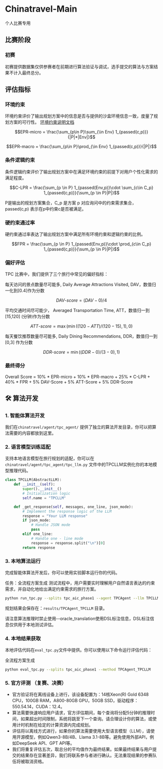 # Chinatravel-Main
个人比赛专用

## 比赛阶段

### 初赛
初赛提供数据集仅供参赛者在前期进行算法验证与调试，选手提交的算法与方案结果不计入最终总分。
## 评估指标

### 环境约束
环境约束评价了输出规划方案中的信息是否与提供的沙盒环境信息一致，度量了规划方案的可行性。
[环境约束说明文档](../Chinatravel-Main/chinatravel/symbol_verification/readme.md)


$$EPR-micro = \frac{\sum_{p\in P}\sum_{\in Env} 1_{passed(c,p)}}{|P|*|Env|}$$


$$EPR-macro = \frac{\sum_{p\in P}\prod_{\in Env} 1_{passed(c,p)}}{|P|}$$

### 条件逻辑约束
条件逻辑约束评价了输出规划方案中在满足环境约束的前提下对用户个性化需求的满足程度。

$$C-LPR = \frac{\sum_{p \in P} 1_{passed(Env,p)}\cdot \sum_{c\in C_p} 1_{passed(c,p)}}{\sum_{p \in P}|P|}$$

P是输出的规划方案集合，C_p 是方案 p 对应询问中的约束需求集合，passed(c,p) 表示在p中约束c是否被满足。

### 硬约束通过率
硬约束通过率表达了输出规划方案中满足所有环境约束和逻辑约束的比例。

$$FPR = \frac{\sum_{p \in P} 1_{passed(Env,p)}\cdot \prod_{c\in C_p} 1_{passed(c,p)}}{\sum_{p \in P}|P|}$$

### 偏好评估
TPC 比赛中，我们提供了三个旅行中常见的偏好指标：

每天访问的景点数量尽可能多, Daily Average Attractions Visited, DAV，数值归一化到[0.4]作为分数

$$DAV\text{-}score = (DAV - 0)/4 $$


平均交通时间尽可能少， Averaged Transportation Time, ATT，数值归一到[15,120] (分钟)作为分数

$$ATT\text{-}score = \max(\min((120-ATT)/(120-15),1),0) $$


每天餐饮推荐数量尽可能多, Daily Dining Recommendations, DDR，数值归一到[0,3] 作为分数

$$DDR\text{-}score = \min((DDR - 0)/(3-0),1) $$

### 最终得分

Overall Score = 10% * EPR-micro + 10% * EPR-macro + 25% * C-LPR + 40% * FPR + 5% DAV-Score + 5% ATT-Score + 5% DDR-Score



## 🛠️ 算法开发

### 1. 智能体算法开发

我们在`chinatravel/agent/tpc_agent/` 提供了独立的算法开发目录，你可以把算法需要的内容都放到这里。


### 2. 语言模型训练适配

支持本地语言模型在旅行规划的适配，你可以在`chinatravel/agent/tpc_agent/tpc_llm.py` 文件中的TPCLLM实例化你的本地模型推理代码。


```python
class TPCLLM(AbstractLLM):
    def __init__(self):
        super().__init__()
        # Initialization logic
        self.name = "TPCLLM"

    def _get_response(self, messages, one_line, json_mode):
        # Implement the response logic of the LLM
        response = "Your LLM response"
        if json_mode:
            # Handle JSON mode
            pass
        elif one_line:
            # Handle one - line mode
            response = response.split("\n")[0]
        return response
```

### 3. 本地算法运行
完成智能体算法开发后，你可以使用实验脚本运行你的代码。


任务：全流程方案生成
测试流程中，用户需要实时理解用户自然语言表达的约束需求，并自动化地给出满足约束需求的旅行方案。

```bash
python run_tpc.py --splits tpc_aic_phase1 --agent TPCAgent --llm TPCLLM
```
规划结果会保存在：`results/TPCAgent_TPCLLM` 目录。

请注意算法推理时禁止使用--oracle_translation使用DSL标注信息，DSL标注信息仅供用于本地测试评估。


### 4. 本地结果获取

本地评估代码在`eval_tpc.py`文件中提供。你可以使用以下命令运行评估代码：

全流程方案生成
```bash
python eval_tpc.py --splits tpc_aic_phase1 --method TPCAgent_TPCLLM
```

### 5. 官方评测 （复赛、决赛）

- 官方验证将在离线设备上进行，该设备配置为：14核Xeon(R) Gold 6348 CPU，100GB RAM，A800-80GB GPU，50GB SSD，驱动程序：550.54.14，CUDA：12.4。
- 算法需要快速响应用户请求，官方评估期间，每个查询将分配5分钟的推理时间，如果超出时间限制，系统将跳至下一个查询。请合理设计你的算法，或使用计时机制在给定的计算资源内完成规划。
- 评估将以离线方式进行，如果你的算法需要使用大型语言模型（LLM），请使用开源模型，例如Qwen3-8B/4B、Llama 3.1-8B等。避免使用外部API，例如DeepSeek API、GPT API等。
- 我们将重复评估五次，取总分的平均值作为最终结果。如果最终结果与用户提交的结果存在显著差异，我们将联系参与者进行确认。无法重现结果的参赛队伍将被取消资格。
